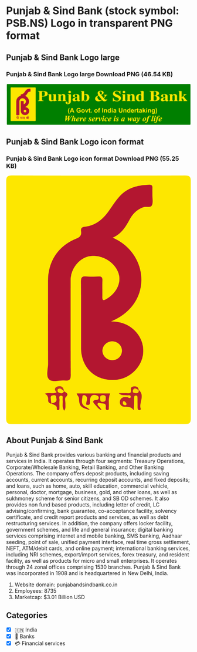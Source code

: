 # Punjab & Sind Bank (stock symbol: PSB.NS) Logo in transparent PNG format

## Punjab & Sind Bank Logo large

### Punjab & Sind Bank Logo large Download PNG (46.54 KB)

![Punjab & Sind Bank Logo large Download PNG (46.54 KB)](/img/orig/PSB.NS_BIG-75764cdc.png)

## Punjab & Sind Bank Logo icon format

### Punjab & Sind Bank Logo icon format Download PNG (55.25 KB)

![Punjab & Sind Bank Logo icon format Download PNG (55.25 KB)](/img/orig/PSB.NS-210860d7.png)

## About Punjab & Sind Bank

Punjab & Sind Bank provides various banking and financial products and services in India. It operates through four segments: Treasury Operations, Corporate/Wholesale Banking, Retail Banking, and Other Banking Operations. The company offers deposit products, including saving accounts, current accounts, recurring deposit accounts, and fixed deposits; and loans, such as home, auto, skill education, commercial vehicle, personal, doctor, mortgage, business, gold, and other loans, as well as sukhmoney scheme for senior citizens, and SB OD schemes. It also provides non fund based products, including letter of credit, LC advising/confirming, bank guarantee, co-acceptance facility, solvency certificate, and credit report products and services, as well as debt restructuring services. In addition, the company offers locker facility, government schemes, and life and general insurance; digital banking services comprising internet and mobile banking, SMS banking, Aadhaar seeding, point of sale, unified payment interface, real time gross settlement, NEFT, ATM/debit cards, and online payment; international banking services, including NRI schemes, export/import services, forex treasury, and resident facility, as well as products for micro and small enterprises. It operates through 24 zonal offices comprising 1530 branches. Punjab & Sind Bank was incorporated in 1908 and is headquartered in New Delhi, India.

1. Website domain: punjabandsindbank.co.in
2. Employees: 8735
3. Marketcap: $3.01 Billion USD


## Categories
- [x] 🇮🇳 India
- [x] 🏦 Banks
- [x] 💳 Financial services
